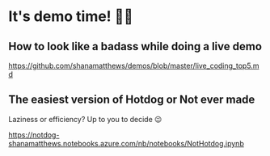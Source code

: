 # It's demo time! 👩‍💻

## How to look like a badass while doing a live demo
https://github.com/shanamatthews/demos/blob/master/live_coding_top5.md

## The easiest version of Hotdog or Not ever made
Laziness or efficiency? Up to you to decide 😉

https://notdog-shanamatthews.notebooks.azure.com/nb/notebooks/NotHotdog.ipynb
